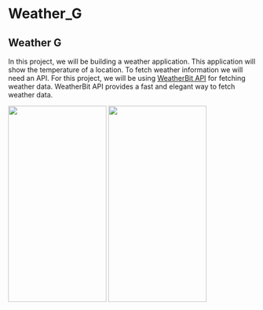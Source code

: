 # Weather_G
## Weather G
In this project, we will be building a weather application.
This application will show the temperature of a location.
To fetch weather information we will need an API.
For this project, we will be using [WeatherBit API](https://www.weatherapi.com/) for fetching weather data. 
WeatherBit API provides a fast and elegant way to fetch weather data. 


<img src="https://user-images.githubusercontent.com/114848454/226999872-3f249f20-6b57-4c5a-8bb3-ce49038a6c67.png" width="200" height="400" />

<img src="https://user-images.githubusercontent.com/114848454/226999606-9b034e2c-c88c-4179-ae5f-a3644aba5544.png" width="200" height="400" />




